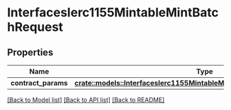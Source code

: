# InterfacesIerc1155MintableMintBatchRequest

## Properties

Name | Type | Description | Notes
------------ | ------------- | ------------- | -------------
**contract_params** | [**crate::models::InterfacesIerc1155MintableMintBatchRequestContractParams**](interfaces_IERC1155Mintable_mintBatch_request_contractParams.md) |  | 

[[Back to Model list]](../README.md#documentation-for-models) [[Back to API list]](../README.md#documentation-for-api-endpoints) [[Back to README]](../README.md)


